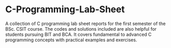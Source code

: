 # C-Programming-Lab-Sheet
A collection of C programming lab sheet reports for the first semester of the BSc. CSIT course. The codes and solutions included are also helpful for students pursuing BIT and BCA. It covers fundamental to advanced C programming concepts with practical examples and exercises.
